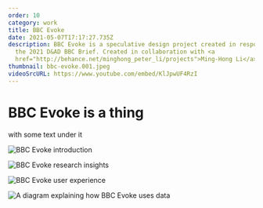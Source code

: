 ```yaml
---
order: 10
category: work
title: BBC Evoke
date: 2021-05-07T17:17:27.735Z
description: BBC Evoke is a speculative design project created in response to
  the 2021 D&AD BBC Brief. Created in collaboration with <a
  href="http://behance.net/minghong_peter_li/projects">Ming-Hong Li</a>
thumbnail: bbc-evoke.001.jpeg
videoSrcURL: https://www.youtube.com/embed/KlJpwUF4RzI
---
```


# BBC Evoke is a thing

with some text under it

![BBC Evoke introduction](/media/bbc-evoke.002.jpeg "BBC Evoke introduction")

![BBC Evoke research insights](/media/bbc-evoke.003.jpeg "BBC Evoke research insights")

![BBC Evoke user experience](/media/bbc-evoke.004.jpeg "BBC Evoke user experience")

![A diagram explaining how BBC Evoke uses data](/media/bbc-evoke.005.jpeg "A diagram explaining how BBC Evoke uses data")